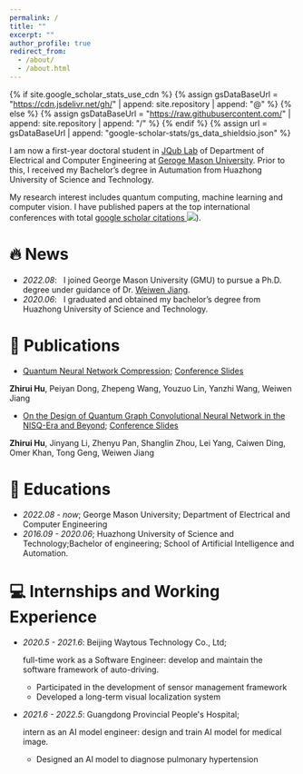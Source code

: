```yaml
---
permalink: /
title: ""
excerpt: ""
author_profile: true
redirect_from: 
  - /about/
  - /about.html
---
```


{% if site.google_scholar_stats_use_cdn %}
{% assign gsDataBaseUrl = "https://cdn.jsdelivr.net/gh/" | append: site.repository | append: "@" %}
{% else %}
{% assign gsDataBaseUrl = "https://raw.githubusercontent.com/" | append: site.repository | append: "/" %}
{% endif %}
{% assign url = gsDataBaseUrl | append: "google-scholar-stats/gs_data_shieldsio.json" %}

<span class='anchor' id='about-me'></span>

I am now a first-year doctoral student in [JQub Lab](https://jqub.ece.gmu.edu/) of Department of Electrical and Computer Engineering at [Geroge Mason University](https://www.gmu.edu). Prior to this, I received my Bachelor’s degree in Autumation from Huazhong University of Science and Technology.

My research interest includes quantum computing, machine learning and computer vision. I have published papers at the top international conferences with total <a href='https://scholar.google.com/citations?user=N6JrW54AAAAJ'>google scholar citations <a href='https://scholar.google.com/citations?user=N6JrW54AAAAJ'><img src="https://img.shields.io/endpoint?url={{ url | url_encode }}&logo=Google%20Scholar&labelColor=f6f6f6&color=9cf&style=flat&label=citations"></a>).


# 🔥 News
- *2022.08*: &nbsp; I joined George Mason University (GMU) to pursue a Ph.D. degree under guidance of Dr. [Weiwen Jiang](https://jqub.ece.gmu.edu/categories/bio/).
- *2020.06*: &nbsp; I graduated and obtained my bachelor’s degree from Huazhong University of Science and Technology.
  
# 📝 Publications 

- [Quantum Neural Network Compression](https://arxiv.org/abs/2207.01578); [Conference Slides](https://happybored.github.io/)
  
**Zhirui Hu**, Peiyan Dong, Zhepeng Wang, Youzuo Lin, Yanzhi Wang, Weiwen Jiang
  

  
- [On the Design of Quantum Graph Convolutional Neural Network in the NISQ-Era and Beyond](https://ieeexplore.ieee.org/stamp/stamp.jsp?arnumber=9978396); [Conference Slides](https://happybored.github.io/)
  
**Zhirui Hu**, Jinyang Li, Zhenyu Pan, Shanglin Zhou, Lei Yang, Caiwen Ding, Omer Khan, Tong Geng, Weiwen Jiang
  

  

# 📖 Educations
- *2022.08 - now*; George Mason University; Department of Electrical and Computer Engineering
- *2016.09 - 2020.06*; Huazhong University of Science and Technology;Bachelor of engineering; School of Artificial Intelligence and Automation.

  
# 💻 Internships and Working Experience
- *2020.5 - 2021.6*: Beijing Waytous Technology Co., Ltd; 
  
  full-time work as a Software Engineer: develop and maintain the software framework of auto-driving.
  * Participated in the development of sensor management framework 
  * Developed a long-term visual localization system

- *2021.6 - 2022.5*: Guangdong Provincial People's Hospital;
  
  intern as an AI model engineer: design and train AI model for medical image.
  * Designed an AI model to diagnose pulmonary hypertension

  
<!-- # 🎖 Honors and Awards
- *2021.10* Lorem ipsum dolor sit amet, consectetur adipiscing elit. Vivamus ornare aliquet ipsum, ac tempus justo dapibus sit amet. 
- *2021.09* Lorem ipsum dolor sit amet, consectetur adipiscing elit. Vivamus ornare aliquet ipsum, ac tempus justo dapibus sit amet.  -->
  
<!-- # 💬 Invited Talks
- *2021.06*, Lorem ipsum dolor sit amet, consectetur adipiscing elit. Vivamus ornare aliquet ipsum, ac tempus justo dapibus sit amet. 
- *2021.03*, Lorem ipsum dolor sit amet, consectetur adipiscing elit. Vivamus ornare aliquet ipsum, ac tempus justo dapibus sit amet.  \| [\[video\]](https://github.com/) -->

